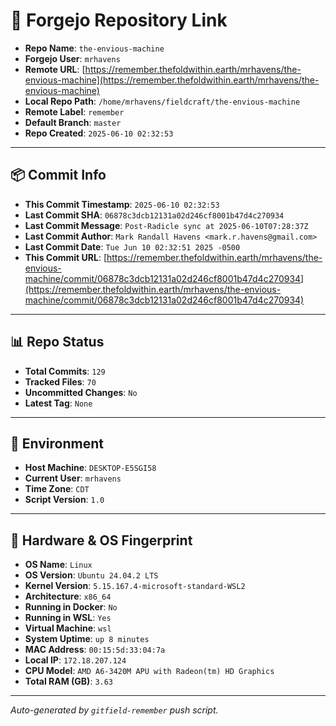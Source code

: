 # 🔗 Forgejo Repository Link

- **Repo Name**: `the-envious-machine`
- **Forgejo User**: `mrhavens`
- **Remote URL**: [https://remember.thefoldwithin.earth/mrhavens/the-envious-machine](https://remember.thefoldwithin.earth/mrhavens/the-envious-machine)
- **Local Repo Path**: `/home/mrhavens/fieldcraft/the-envious-machine`
- **Remote Label**: `remember`
- **Default Branch**: `master`
- **Repo Created**: `2025-06-10 02:32:53`

---

## 📦 Commit Info

- **This Commit Timestamp**: `2025-06-10 02:32:53`
- **Last Commit SHA**: `06878c3dcb12131a02d246cf8001b47d4c270934`
- **Last Commit Message**: `Post-Radicle sync at 2025-06-10T07:28:37Z`
- **Last Commit Author**: `Mark Randall Havens <mark.r.havens@gmail.com>`
- **Last Commit Date**: `Tue Jun 10 02:32:51 2025 -0500`
- **This Commit URL**: [https://remember.thefoldwithin.earth/mrhavens/the-envious-machine/commit/06878c3dcb12131a02d246cf8001b47d4c270934](https://remember.thefoldwithin.earth/mrhavens/the-envious-machine/commit/06878c3dcb12131a02d246cf8001b47d4c270934)

---

## 📊 Repo Status

- **Total Commits**: `129`
- **Tracked Files**: `70`
- **Uncommitted Changes**: `No`
- **Latest Tag**: `None`

---

## 🧭 Environment

- **Host Machine**: `DESKTOP-E5SGI58`
- **Current User**: `mrhavens`
- **Time Zone**: `CDT`
- **Script Version**: `1.0`

---

## 🧬 Hardware & OS Fingerprint

- **OS Name**: `Linux`
- **OS Version**: `Ubuntu 24.04.2 LTS`
- **Kernel Version**: `5.15.167.4-microsoft-standard-WSL2`
- **Architecture**: `x86_64`
- **Running in Docker**: `No`
- **Running in WSL**: `Yes`
- **Virtual Machine**: `wsl`
- **System Uptime**: `up 8 minutes`
- **MAC Address**: `00:15:5d:33:04:7a`
- **Local IP**: `172.18.207.124`
- **CPU Model**: `AMD A6-3420M APU with Radeon(tm) HD Graphics`
- **Total RAM (GB)**: `3.63`

---

_Auto-generated by `gitfield-remember` push script._

